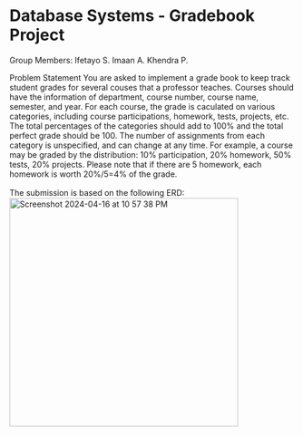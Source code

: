# Database Systems - Gradebook Project 

Group Members:
Ifetayo S.
Imaan A. 
Khendra P. 

Problem Statement
You are asked to implement a grade book to keep track student grades for several couses that a professor teaches. Courses should have the information of department, course number, course name, semester, and year.  For each course, the grade is caculated on various categories, including course participations, homework, tests, projects, etc.  The total percentages of the categories should add to 100% and the total perfect grade should be 100. The number of assignments from each category is unspecified, and can change at any time.  For example, a course may be graded by the distribution: 10% participation, 20% homework, 50% tests, 20% projects. Please note that if there are 5 homework, each homework is worth 20%/5=4% of the grade.

The submission is based on the following ERD:　
<img width="403" alt="Screenshot 2024-04-16 at 10 57 38 PM" src="https://github.com/Imaanadam/databsystems/assets/111910162/2ab88f8b-82a0-439a-8535-6084d5099ed8">
